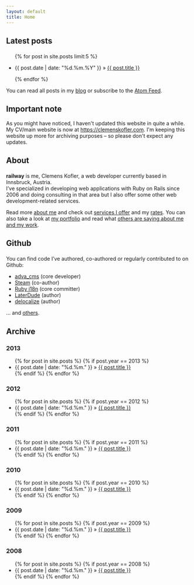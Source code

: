 ```yaml
---
layout: default
title: Home
---
```


<div id="latest_posts" class="content_box span-16">
<div class="content_wrapper">
<h2>

Latest posts

</h2>
<ul>

{% for post in site.posts limit:5 %}

<li>

<span>{{ post.date | date: "%d.%m.%Y" }}</span> »
<a href="{{ post.url }}">{{ post.title }}</a>

</li>

{% endfor %}

</ul>
<p style="margin-top:1em;">

You can read all posts in my <a href="/blog">blog</a> or subscribe to the <a href="/articles.atom">Atom Feed</a>.

</p>

</div>
</div>

<div id="note" class="content_box span-8 last">
  <div class="content_wrapper">
    <h2>Important note</h2>
    <p>As you might have noticed, I haven't updated this website in quite a while. My CV/main website is now at <a href="https://clemenskofler.com">https://clemenskofler.com</a>. I'm keeping this website up more for archiving purposes – so please don't expect any updates.</p>
  </div>
</div>

<div id="about" class="content_box span-12">
<div class="content_wrapper">
<h2>

About

</h2>
<p>

<b>railway</b> is me, Clemens Kofler, a web developer currently based in
Innsbruck, Austria.  
I’ve specialized in developing web applications with Ruby on Rails since
2006 and doing consulting in that area but I also offer some other web
development-related services.

</p>
<p style="margin-top:1em;">

Read more <a href="/about">about me</a> and check out <a href="/services">services I offer</a> and my <a href="/rates">rates</a>. You can also take a look at <a href="/portfolio">my portfolio</a> and read what <a href="/praise">others are saying about me and my work</a>.

</p>

</div>
</div>
<div id="github" class="content_box span-12 last">
<div class="content_wrapper">
<h2>

Github

</h2>
<p>

You can find code I’ve authored, co-authored or regularly contributed to
on Github:

</p>
<ul class="bullets">
  <li>
    <a href="http://github.com/svenfuchs/adva_cms">adva_cms</a> (core developer)
  </li>
  <li>
    <a href="http://github.com/svenfuchs/steam">Steam</a> (co-author)
  </li>
  <li>
    <a href="http://github.com/svenfuchs/i18n">Ruby i18n</a> (core committer)
  </li>
  <li>
    <a href="http://github.com/clemens/later_dude">LaterDude</a> (author)
  </li>
  <li>
    <a href="http://github.com/clemens/delocalize">delocalize</a> (author)
  </li>
</ul>
<p>

… and <a href="http://github.com/clemens">others</a>.</p>

</div>
</div>
<div id="archive" class="content_box span-24">
<div class="content_wrapper">
<h2>

Archive

</h2>

<h3>2013</h3>

<ul>
  {% for post in site.posts %}  
    {% if post.year == 2013 %}
      <li><span>{{ post.date | date: "%d.%m." }}</span> &raquo; <a href="{{ post.url }}">{{ post.title }}</a></li>
    {% endif %}
  {% endfor %}
</ul>

<h3>2012</h3>

<ul>
  {% for post in site.posts %}  
    {% if post.year == 2012 %}
      <li><span>{{ post.date | date: "%d.%m." }}</span> &raquo; <a href="{{ post.url }}">{{ post.title }}</a></li>
    {% endif %}
  {% endfor %}
</ul>

<h3>2011</h3>

<ul>
  {% for post in site.posts %}  
    {% if post.year == 2011 %}
      <li><span>{{ post.date | date: "%d.%m." }}</span> &raquo; <a href="{{ post.url }}">{{ post.title }}</a></li>
    {% endif %}
  {% endfor %}
</ul>

<h3>2010</h3>

<ul>
  {% for post in site.posts %}  
    {% if post.year == 2010 %}
      <li><span>{{ post.date | date: "%d.%m." }}</span> &raquo; <a href="{{ post.url }}">{{ post.title }}</a></li>
    {% endif %}
  {% endfor %}
</ul>

<h3>2009</h3>

<ul>
  {% for post in site.posts %}  
    {% if post.year == 2009 %}
      <li><span>{{ post.date | date: "%d.%m." }}</span> &raquo; <a href="{{ post.url }}">{{ post.title }}</a></li>
    {% endif %}
  {% endfor %}
</ul>

<h3>2008</h3>

<ul>
  {% for post in site.posts %}  
    {% if post.year == 2008 %}
      <li><span>{{ post.date | date: "%d.%m." }}</span> &raquo; <a href="{{ post.url }}">{{ post.title }}</a></li>
    {% endif %}
  {% endfor %}
</ul>

</div>
</div>
